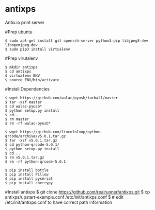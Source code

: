 antixps
=======

Antix.io print server

#Prep ubuntu

    $ sudo apt-get install git openssh-server python3-pip libjpeg8-dev libopenjpeg-dev
    $ sudo pip3 install virtualenv

#Prep virutalenv

    $ mkdir antixps
    $ cd antixps
    $ virtualenv ENV
    $ source ENV/bin/activate

#Install Dependencies

    $ wget https://github.com/walac/pyusb/tarball/master
    $ tar -xzf master
    $ cd walac-pyusb*
    $ python setup.py install
    $ cd..
    $ rm master
    $ rm -rf walac-pyusb*

    $ wget https://github.com/lincolnloop/python-qrcode/archive/v5.0.1.tar.gz
    $ tar -xzf v5.0.1.tar.gz
    $ cd python-qrcode-5.0.1/
    $ python setup.py install
    $ cd ..
    $ rm v5.0.1.tar.gz
    $ rm -rf python-qrcode-5.0.1

    $ pip install bottle
    $ pip install Pillow
    $ pip install pyserial
    $ pip install cherrypy
    
#Install antixps
    $ git clone https://github.com/realrunner/antixps.git
    $ cp antixps/upstart-example.conf /etc/init/antixps.conf
    $ # edit /etc/init/antixps.conf to have correct path information